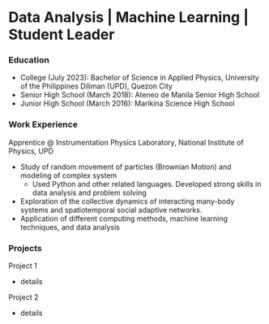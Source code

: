 # Data Analysis | Machine Learning | Student Leader


### Education
- College (July 2023): Bachelor of Science in Applied Physics, University of the Philippines Diliman (UPD), Quezon City
- Senior High School (March 2018): Ateneo de Manila Senior High School
- Junior High School (March 2016): Marikina Science High School

### Work Experience
Apprentice @ Instrumentation Physics Laboratory, National Institute of Physics, UPD
- Study of random movement of particles (Brownian Motion) and modeling of complex system
  - Used Python and other related languages. Developed strong skills in data analysis and problem solving 
- Exploration of the collective dynamics of interacting many-body systems and spatiotemporal social adaptive networks.
- Application of different computing methods, machine learning techniques, and data analysis


### Projects
Project 1
- details

Project 2
- details
